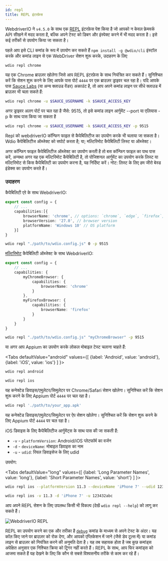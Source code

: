 ```yaml
---
id: repl
title: REPL इंटरफ़ेस
---
```


WebdriverIO ने `v4.5.0` के साथ एक [REPL](https://en.wikipedia.org/wiki/Read%E2%80%93eval%E2%80%93print_loop) इंटरफ़ेस पेश किया है जो आपको न केवल फ्रेमवर्क API सीखने में मदद करता है, बल्कि अपने टेस्ट को डिबग और इंस्पेक्ट करने में भी मदद करता है। इसे कई तरीकों से उपयोग किया जा सकता है।

पहले आप इसे CLI कमांड के रूप में उपयोग कर सकते हैं `npm install -g @wdio/cli` इंस्टॉल करके और कमांड लाइन से एक WebDriver सेशन शुरू करके, उदाहरण के लिए

```sh
wdio repl chrome
```

यह एक Chrome ब्राउज़र खोलेगा जिसे आप REPL इंटरफ़ेस के साथ नियंत्रित कर सकते हैं। सुनिश्चित करें कि सेशन शुरू करने के लिए आपके पास पोर्ट `4444` पर एक ब्राउज़र ड्राइवर चल रहा है। यदि आपके पास [Sauce Labs](https://saucelabs.com) (या अन्य क्लाउड वेंडर) अकाउंट है, तो आप अपने कमांड लाइन पर सीधे क्लाउड में ब्राउज़र भी चला सकते हैं:

```sh
wdio repl chrome -u $SAUCE_USERNAME -k $SAUCE_ACCESS_KEY
```

अगर ड्राइवर अलग पोर्ट पर चल रहा है जैसे: 9515, तो इसे कमांड लाइन आर्गुमेंट --port या एलियास -p के साथ पास किया जा सकता है

```sh
wdio repl chrome -u $SAUCE_USERNAME -k $SAUCE_ACCESS_KEY -p 9515
```

Repl को webdriverIO कॉन्फिग फाइल से कैपेबिलिटीज का उपयोग करके भी चलाया जा सकता है। Wdio कैपेबिलिटीज ऑब्जेक्ट को सपोर्ट करता है; या; मल्टिरिमोट कैपेबिलिटी लिस्ट या ऑब्जेक्ट।

अगर कॉन्फिग फाइल कैपेबिलिटीज ऑब्जेक्ट का उपयोग करती है तो बस कॉन्फिग फाइल का पाथ पास करें, अन्यथा अगर यह एक मल्टिरिमोट कैपेबिलिटी है, तो पोजिशनल आर्गुमेंट का उपयोग करके लिस्ट या मल्टिरिमोट से किस कैपेबिलिटी का उपयोग करना है, यह निर्दिष्ट करें। नोट: लिस्ट के लिए हम जीरो बेस्ड इंडेक्स का उपयोग करते हैं।

### उदाहरण

कैपेबिलिटी एरे के साथ WebdriverIO:

```ts title="wdio.conf.ts example"
export const config = {
    // ...
    capabilities:[{
        browserName: 'chrome', // options: `chrome`, `edge`, `firefox`, `safari`, `chromium`
        browserVersion: '27.0', // browser version
        platformName: 'Windows 10' // OS platform
    }]
}
```

```sh
wdio repl "./path/to/wdio.config.js" 0 -p 9515
```

[मल्टिरिमोट](https://webdriver.io/docs/multiremote/) कैपेबिलिटी ऑब्जेक्ट के साथ WebdriverIO:

```ts title="wdio.conf.ts example"
export const config = {
    // ...
    capabilities: {
        myChromeBrowser: {
            capabilities: {
                browserName: 'chrome'
            }
        },
        myFirefoxBrowser: {
            capabilities: {
                browserName: 'firefox'
            }
        }
    }
}
```

```sh
wdio repl "./path/to/wdio.config.js" "myChromeBrowser" -p 9515
```

या अगर आप Appium का उपयोग करके लोकल मोबाइल टेस्ट चलाना चाहते हैं:

<Tabs
  defaultValue="android"
  values={[
    {label: 'Android', value: 'android'},
    {label: 'iOS', value: 'ios'}
  ]
}>
<TabItem value="android">

```sh
wdio repl android
```

</TabItem>
<TabItem value="ios">

```sh
wdio repl ios
```

</TabItem>
</Tabs>

यह कनेक्टेड डिवाइस/एमुलेटर/सिमुलेटर पर Chrome/Safari सेशन खोलेगा। सुनिश्चित करें कि सेशन शुरू करने के लिए Appium पोर्ट `4444` पर चल रहा है।

```sh
wdio repl './path/to/your_app.apk'
```

यह कनेक्टेड डिवाइस/एमुलेटर/सिमुलेटर पर ऐप सेशन खोलेगा। सुनिश्चित करें कि सेशन शुरू करने के लिए Appium पोर्ट `4444` पर चल रहा है।

iOS डिवाइस के लिए कैपेबिलिटीज आर्गुमेंट्स के साथ पास की जा सकती हैं:

* `-v`      - `platformVersion`: Android/iOS प्लेटफॉर्म का वर्जन
* `-d`      - `deviceName`: मोबाइल डिवाइस का नाम
* `-u`      - `udid`: रियल डिवाइसेज के लिए udid

उपयोग:

<Tabs
  defaultValue="long"
  values={[
    {label: 'Long Parameter Names', value: 'long'},
    {label: 'Short Parameter Names', value: 'short'}
  ]
}>
<TabItem value="long">

```sh
wdio repl ios --platformVersion 11.3 --deviceName 'iPhone 7' --udid 123432abc
```

</TabItem>
<TabItem value="short">

```sh
wdio repl ios -v 11.3 -d 'iPhone 7' -u 123432abc
```

</TabItem>
</Tabs>

आप अपने REPL सेशन के लिए उपलब्ध किसी भी विकल्प (देखें `wdio repl --help`) को लागू कर सकते हैं।

![WebdriverIO REPL](https://webdriver.io/img/repl.gif)

REPL का उपयोग करने का एक और तरीका है [`debug`](/docs/api/browser/debug) कमांड के माध्यम से अपने टेस्ट के अंदर। यह कॉल किए जाने पर ब्राउज़र को रोक देगा, और आपको एप्लिकेशन में जाने (जैसे डेव टूल्स में) या कमांड लाइन से ब्राउज़र को नियंत्रित करने की अनुमति देता है। यह तब सहायक होता है जब कुछ कमांड्स अपेक्षित अनुसार एक निश्चित क्रिया को ट्रिगर नहीं करते हैं। REPL के साथ, आप फिर कमांड्स को आजमा सकते हैं यह देखने के लिए कि कौन से सबसे विश्वसनीय तरीके से काम कर रहे हैं।